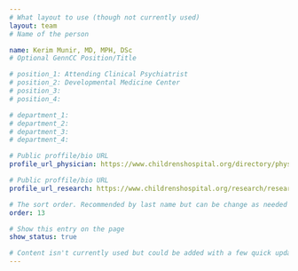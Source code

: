 ```yaml
---
# What layout to use (though not currently used)
layout: team
# Name of the person

name: Kerim Munir, MD, MPH, DSc
# Optional GennCC Position/Title

# position_1: Attending Clinical Psychiatrist
# position_2: Developmental Medicine Center
# position_3:
# position_4:

# department_1:
# department_2:
# department_3:
# department_4:

# Public proffile/bio URL
profile_url_physician: https://www.childrenshospital.org/directory/physicians/m/kerim-munir

# Public proffile/bio URL
profile_url_research: https://www.childrenshospital.org/research/researchers/m/kerim-munir

# The sort order. Recommended by last name but can be change as needed
order: 13

# Show this entry on the page
show_status: true

# Content isn't currently used but could be added with a few quick updates if needed to allow for bios
---
```

